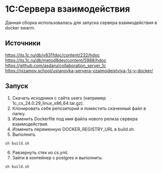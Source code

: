 # 1С:Сервера взаимодействия
Данная сборка использовалась для запуска сервера взаимодействия в docker swarm.

## Источники
https://its.1c.ru/db/v8311doc/content/232/hdoc
https://its.1c.ru/db/metod8dev/content/5988/hdoc
https://github.com/asdaru/collaboration_server_1c
https://nizamov.school/ustanovka-servera-vzaimodejstviya-1s-v-docker/

## Запуск
1. Скачать исходники с сайта users (например 1c_cs_24.0.29_linux_x86_64.tar.gz).
2. Клонировать себе репозиторий и поместить скаченный файл в папку.
3. Изменить Dockerfile под имя файла нового релиза сервера взаимодействия.
4. Изменить переменную DOCKER_REGISTRY_URL в build.sh.
5. Выполнить
  ```
  sh build.sh
  ```
6. Равзернуть стек из cs.yml.
7. Зайти в контейнер с postgres и выполнить:
  ```
  sh build.sh
  ```   
